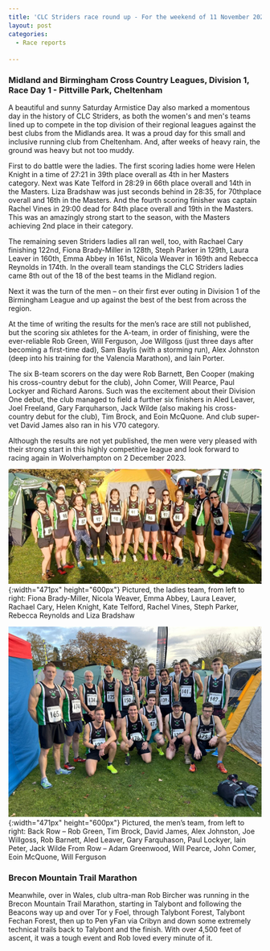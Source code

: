 ```yaml
---
title: 'CLC Striders race round up - For the weekend of 11 November 2023'
layout: post
categories:
  - Race reports

---
```


### Midland and Birmingham Cross Country Leagues, Division 1, Race Day 1 - Pittville Park, Cheltenham

A beautiful and sunny Saturday Armistice Day also marked a momentous day in the history of CLC Striders, as both the women's and men's teams lined up to compete in the top division of their regional leagues against the best clubs from the Midlands area. It was a proud day for this small and inclusive running club from Cheltenham. And, after weeks of heavy rain, the ground was heavy but not too muddy. 

First to do battle were the ladies. The first scoring ladies home were Helen Knight in a time of 27:21 in 39th place overall as 4th in her Masters category. Next was Kate Telford in 28:29 in 66th place overall and 14th in the Masters. Liza Bradshaw was just seconds behind in 28:35, for 70thplace  overall and 16th in the Masters. And the fourth scoring finisher was captain Rachel Vines in 29:00 dead for 84th place overall and 19th in the Masters. This was an amazingly strong start to the season, with the Masters achieving 2nd place in their category.

The remaining seven Striders ladies all ran well, too, with Rachael Cary finishing 122nd, Fiona Brady-Miller in 128th, Steph Parker in 129th, Laura Leaver in 160th, Emma Abbey in 161st, Nicola Weaver in 169th and Rebecca Reynolds in 174th. In the overall team standings the CLC Striders ladies came 8th out of the 18 of the best teams in the Midland region.

Next it was the turn of the men – on their first ever outing in Division 1 of the Birmingham League and up against the best of the best from across the region.

At the time of writing the results for the men’s race are still not published, but the scoring six athletes for the A-team, in order of finishing, were the ever-reliable Rob Green, Will Ferguson, Joe Willgoss (just three days after becoming a first-time dad), Sam Baylis (with a storming run), Alex Johnston (deep into his training for the Valencia Marathon), and Iain Porter.

The six B-team scorers on the day were Rob Barnett, Ben Cooper (making his cross-country debut for the club), John Comer, Will Pearce, Paul Lockyer and Richard Aarons. Such was the excitement about their Division One debut, the club managed to field a further six finishers in Aled Leaver, Joel Freeland, Gary Farquharson, Jack Wilde (also making his cross-country debut for the club), Tim Brock, and Eoin McQuone. And club super-vet David James also ran in his V70 category.

Although the results are not yet published, the men were very pleased with their strong start in this highly competitive league and look forward to racing again in Wolverhampton on 2 December 2023.

![Ladies XC team](/images/2023/11/2023-11-13-Ladies-XC.jpg "Ladies XC"){:width="471px" height="600px"}
Pictured, the ladies team, from left to right: Fiona Brady-Miller, Nicola Weaver, Emma Abbey, Laura Leaver, Rachael Cary, Helen Knight, Kate Telford, Rachel Vines, Steph Parker, Rebecca Reynolds and Liza Bradshaw

![Mens XC team](/images/2023/11/2023-11-13-Mens-XC.jpg "Mens XC"){:width="471px" height="600px"}
Pictured, the men’s team, from left to right: 
Back Row – Rob Green, Tim Brock, David James, Alex Johnston, Joe Willgoss, Rob Barnett, Aled Leaver, Gary Farquhason, Paul Lockyer, Iain Peter, Jack Wilde
From Row – Adam Greenwood, Will Pearce, John Comer, Eoin McQuone, Will Ferguson 

### Brecon Mountain Trail Marathon

Meanwhile, over in Wales, club ultra-man Rob Bircher was running in the Brecon Mountain Trail Marathon, starting in Talybont and following the Beacons way up and over Tor y Foel, through Talybont Forest, Talybont Fechan Forest, then up to Pen yFan via Cribyn and down some extremely technical trails back to Talybont and the finish. With over 4,500 feet of ascent, it was a tough event and Rob loved every minute of it.
